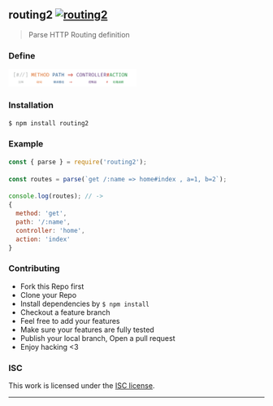 ## routing2 [![routing2](https://img.shields.io/npm/v/routing2.svg)](https://npmjs.org/routing2)

> Parse HTTP Routing definition

### Define

<img src="./define.png" width="50%" >

### Installation

```bash
$ npm install routing2
```

### Example

```js
const { parse } = require('routing2');

const routes = parse(`get /:name => home#index , a=1, b=2`);

console.log(routes); // ->
{
  method: 'get',
  path: '/:name',
  controller: 'home',
  action: 'index'
}
```

### Contributing
- Fork this Repo first
- Clone your Repo
- Install dependencies by `$ npm install`
- Checkout a feature branch
- Feel free to add your features
- Make sure your features are fully tested
- Publish your local branch, Open a pull request
- Enjoy hacking <3

### ISC

This work is licensed under the [ISC license](./LICENSE).

---